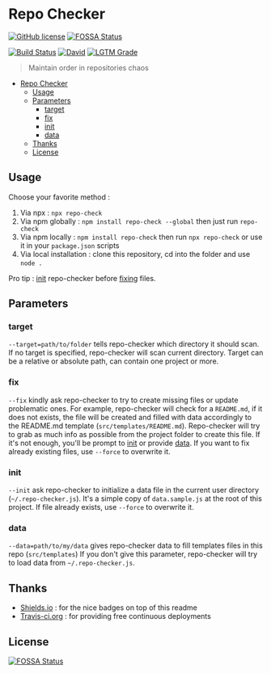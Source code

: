 # Repo Checker

[![GitHub license](https://img.shields.io/github/license/shuunen/repo-checker.svg?color=informational)](https://github.com/Shuunen/repo-checker/blob/master/LICENSE)
[![FOSSA Status](https://app.fossa.io/api/projects/git%2Bgithub.com%2FShuunen%2Frepo-checker.svg?type=shield)](https://app.fossa.io/projects/git%2Bgithub.com%2FShuunen%2Frepo-checker?ref=badge_shield)

[![Build Status](https://travis-ci.org/Shuunen/repo-checker.svg?branch=master)](https://travis-ci.org/Shuunen/repo-checker)
[![David](https://img.shields.io/david/shuunen/repo-checker.svg)](https://david-dm.org/shuunen/repo-checker)
[![LGTM Grade](https://img.shields.io/lgtm/grade/javascript/github/Shuunen/repo-checker.svg)](https://lgtm.com/projects/g/Shuunen/repo-checker/)

> Maintain order in repositories chaos

- [Repo Checker](#repo-checker)
  - [Usage](#usage)
  - [Parameters](#parameters)
    - [target](#target)
    - [fix](#fix)
    - [init](#init)
    - [data](#data)
  - [Thanks](#thanks)
  - [License](#license)

## Usage

Choose your favorite method :

1. Via npx : `npx repo-check`
2. Via npm globally : `npm install repo-check --global` then just run `repo-check`
3. Via npm locally : `npm install repo-check` then run `npx repo-check` or use it in your `package.json` scripts
4. Via local installation : clone this repository, cd into the folder and use `node .`

Pro tip : [init](#init) repo-checker before [fixing](#fix) files.

## Parameters

### target

`--target=path/to/folder` tells repo-checker which directory it should scan.
If no target is specified, repo-checker will scan current directory.
Target can be a relative or absolute path, can contain one project or more.

### fix

`--fix` kindly ask repo-checker to try to create missing files or update problematic ones.
For example, repo-checker will check for a `README.md`, if it does not exists, the file will be created and filled with data accordingly to the README.md template (`src/templates/README.md`).
Repo-checker will try to grab as much info as possible from the project folder to create this file.
If it's not enough, you'll be prompt to [init](#init) or provide [data](#data).
If you want to fix already existing files, use `--force` to overwrite it.

### init

`--init` ask repo-checker to initialize a data file in the current user directory (`~/.repo-checker.js`).
It's a simple copy of `data.sample.js` at the root of this project.
If file already exists, use `--force` to overwrite it.

### data

`--data=path/to/my/data` gives repo-checker data to fill templates files in this repo (`src/templates`)
If you don't give this parameter, repo-checker will try to load data from `~/.repo-checker.js`.

## Thanks

- [Shields.io](https://shields.io) : for the nice badges on top of this readme
- [Travis-ci.org](https://travis-ci.org) : for providing free continuous deployments

## License

[![FOSSA Status](https://app.fossa.io/api/projects/git%2Bgithub.com%2FShuunen%2Frepo-checker.svg?type=large)](https://app.fossa.io/projects/git%2Bgithub.com%2FShuunen%2Frepo-checker?ref=badge_large)
